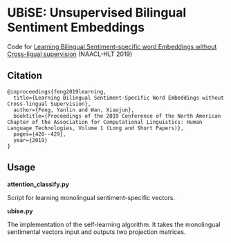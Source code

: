 # UBiSE: Unsupervised Bilingual Sentiment Embeddings
Code for [Learning Bilingual Sentiment-specific word Embeddings without Cross-ligual supervision](https://www.aclweb.org/anthology/N19-1040.pdf) (NAACL-HLT 2019)

## Citation
```
@inproceedings{feng2019learning,
  title={Learning Bilingual Sentiment-Specific Word Embeddings without Cross-lingual Supervision},
  author={Feng, Yanlin and Wan, Xiaojun},
  booktitle={Proceedings of the 2019 Conference of the North American Chapter of the Association for Computational Linguistics: Human Language Technologies, Volume 1 (Long and Short Papers)},
  pages={420--429},
  year={2019}
}
```

## Usage

**attention_classify.py**

Script for learning monolingual sentiment-specific vectors.

**ubise.py**

The implementation of the self-learning algorithm. It takes the monolingual sentimental vectors input and outputs two projection matrices.

